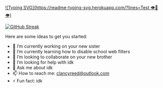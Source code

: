 [![Typing SVG](https://readme-typing-svg.herokuapp.com/?lines=Test 👁👄👁)](https://git.io/typing-svg)

[![GitHub Streak](https://github-readme-streak-stats.herokuapp.com/?user=aeolus-1)](https://git.io/streak-stats)

Here are some ideas to get you started:

- 🔭 I’m currently working on your new sister
- 🌱 I’m currently learning how to disable school web filters
- 👯 I’m looking to collaborate on your new brother
- 🤔 I’m looking for help with idk
- 💬 Ask me about idk
- 📫 How to reach me: clancyreed@outlook.com
- ⚡ Fun fact: idk

